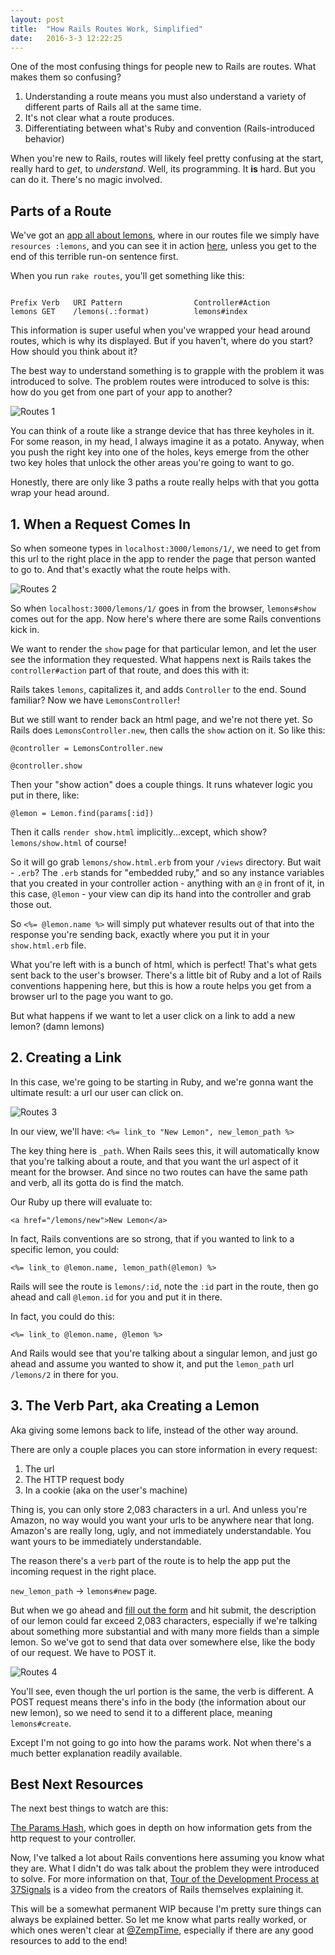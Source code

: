 ```yaml
---
layout: post
title:  "How Rails Routes Work, Simplified"
date:   2016-3-3 12:22:25
---
```


One of the most confusing things for people new to Rails are routes. What makes them so confusing?

1. Understanding a route means you must also understand a variety of different parts of Rails all at the same time.
2. It's not clear what a route produces.
3. Differentiating between what's Ruby and convention (Rails-introduced behavior)

When you're new to Rails, routes will likely feel pretty confusing at the start, really hard to *get*, to *understand*. Well, its programming. It **is** hard. But you can do it. There's no magic involved.

## Parts of a Route

We've got an <a href="https://github.com/ZempTime/lemons/blob/master/config/routes.rb" target="_blank">app all about lemons</a>, where in our routes file we simply have `resources :lemons`, and you can see it in action <a href="http://lemonsnotavailable.herokuapp.com/" target="_blank">here</a>, unless you get to the end of this terrible run-on sentence first.

When you run `rake routes`, you'll get something like this:

<code>
Prefix Verb&nbsp;&nbsp;&nbsp;URI Pattern&nbsp;&nbsp;&nbsp;&nbsp;&nbsp;&nbsp;&nbsp;&nbsp;&nbsp;&nbsp;&nbsp;&nbsp;&nbsp;&nbsp;&nbsp;&nbsp;Controller#Action
lemons&nbsp;GET&nbsp;&nbsp;&nbsp;&nbsp;/lemons(.:format)&nbsp;&nbsp;&nbsp;&nbsp;&nbsp;&nbsp;&nbsp;&nbsp;&nbsp;&nbsp;lemons#index
</code>

This information is super useful when you've wrapped your head around routes, which is why its displayed. But if you haven't, where do you start? How should you think about it?

The best way to understand something is to grapple with the problem it was introduced to solve. The problem routes were introduced to solve is this: how do you get from one part of your app to another?

![Routes 1](/assets/routes-1.png)

You can think of a route like a strange device that has three keyholes in it. For some reason, in my head, I always imagine it as a potato. Anyway, when you push the right key into one of the holes, keys emerge from the other two key holes that unlock the other areas you're going to want to go.

Honestly, there are only like 3 paths a route really helps with that you gotta wrap your head around.

## 1. When a Request Comes In

So when someone types in `localhost:3000/lemons/1/`, we need to get from this url to the right place in the app to render the page that person wanted to go to. And that's exactly what the route helps with.

![Routes 2](/assets/routes-2.png)

So when `localhost:3000/lemons/1/` goes in from the browser, `lemons#show` comes out for the app. Now here's where there are some Rails conventions kick in.

We want to render the `show` page for that particular lemon, and let the user see the information they requested. What happens next is Rails takes the `controller#action` part of that route, and does this with it:

Rails takes `lemons`, capitalizes it, and adds `Controller` to the end. Sound familiar? Now we have `LemonsController`!

But we still want to render back an html page, and we're not there yet. So Rails does `LemonsController.new`, then calls the `show` action on it. So like this:

`@controller = LemonsController.new`

`@controller.show`

Then your "show action" does a couple things. It runs whatever logic you put in there, like:

`@lemon = Lemon.find(params[:id])`

Then it calls `render show.html` implicitly...except, which show? `lemons/show.html` of course!

So it will go grab `lemons/show.html.erb` from your `/views` directory. But wait - `.erb`? The `.erb` stands for "embedded ruby," and so any instance variables that you created in your controller action - anything with an `@` in front of it, in this case, `@lemon` - your view can dip its hand into the controller and grab those out.

So `<%= @lemon.name %>` will simply put whatever results out of that into the response you're sending back, exactly where you put it in your `show.html.erb` file.

What you're left with is a bunch of html, which is perfect! That's what gets sent back to the user's browser. There's a little bit of Ruby and a lot of Rails conventions happening here, but this is how a route helps you get from a browser url to the page you want to go.

But what happens if we want to let a user click on a link to add a new lemon? (damn lemons)

## 2. Creating a Link

In this case, we're going to be starting in Ruby, and we're gonna want the ultimate result: a url our user can click on.

![Routes 3](/assets/routes-3.png)

In our view, we'll have: `<%= link_to "New Lemon", new_lemon_path %>`

The key thing here is `_path`. When Rails sees this, it will automatically know that you're talking about a route, and that you want the url aspect of it meant for the browser. And since no two routes can have the same path and verb, all its gotta do is find the match.

Our Ruby up there will evaluate to:

`<a href="/lemons/new">New Lemon</a>`

In fact, Rails conventions are so strong, that if you wanted to link to a specific lemon, you could:

`<%= link_to @lemon.name, lemon_path(@lemon) %>`

Rails will see the route is `lemons/:id`, note the `:id` part in the route, then go ahead and call `@lemon.id` for you and put it in there.

In fact, you could do this:

`<%= link_to @lemon.name, @lemon %>`

And Rails would see that you're talking about a singular lemon, and just go ahead and assume you wanted to show it, and put the `lemon_path` url `/lemons/2` in there for you.

## 3. The Verb Part, aka Creating a Lemon

Aka giving some lemons back to life, instead of the other way around.

There are only a couple places you can store information in every request:

1. The url
2. The HTTP request body
3. In a cookie (aka on the user's machine)

Thing is, you can only store 2,083 characters in a url. And unless you're Amazon, no way would you want your urls to be anywhere near that long. Amazon's are really long, ugly, and not immediately understandable. You want yours to be immediately understandable.

The reason there's a `verb` part of the route is to help the app put the incoming request in the right place.

`new_lemon_path` -> `lemons#new` page.

But when we go ahead and [fill out the form](http://lemonsnotavailable.herokuapp.com/lemons/new) and hit submit, the description of our lemon could far exceed 2,083 characters, especially if we're talking about something more substantial and with many more fields than a simple lemon. So we've got to send that data over somewhere else, like the body of our request. We have to POST it.

![Routes 4](/assets/routes-4.png)

You'll see, even though the url portion is the same, the verb is different. A POST request means there's info in the body (the information about our new lemon), so we need to send it to a different place, meaning `lemons#create`.

Except I'm not going to go into how the params work. Not when there's a much better explanation readily available.

## Best Next Resources

The next best things to watch are this:

<a href="https://gorails.com/episodes/the-params-hash" target="_blank">The Params Hash</a>, which goes in depth on how information gets from the http request to your controller.

Now, I've talked a lot about Rails conventions here assuming you know what they are. What I didn't do was talk about the problem they were introduced to solve. For more information on that, <a href="https://player.vimeo.com/video/15772341" target="_blank">Tour of the Development Process at 37Signals</a> is a video from the creators of Rails themselves explaining it.

This will be a somewhat permanent WIP because I'm pretty sure things can always be explained better. So let me know what parts really worked, or which ones weren't clear at [@ZempTime](https://twitter.com/zemptime), especially if there are any good resources to add to the end!
